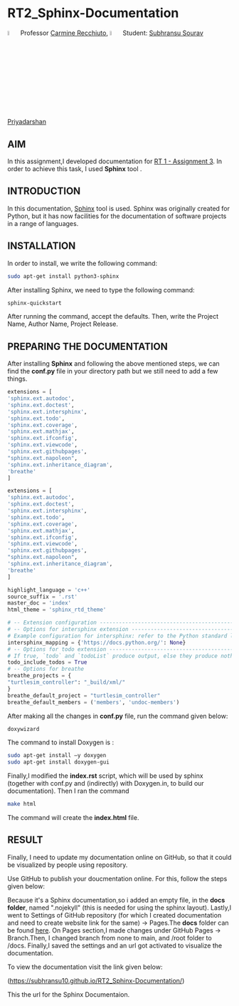 # RT2_Sphinx-Documentation

 <img src="https://user-images.githubusercontent.com/62358773/158238820-f418cc09-4227-4afc-9c31-1705dfb64f5a.png" width="5%" height="5%"> Professor [Carmine Recchiuto](https://github.com/CarmineD8), <img src="https://user-images.githubusercontent.com/62358773/158238810-c5dcb486-ba24-4b35-87de-39a54e88f36b.png" width="5%" height="5%"> Student: [Subhransu Sourav Priyadarshan](https://github.com/subhransu10)

## AIM 
 In this assignment,I developed documentation for [RT 1 - Assignment 3](https://github.com/subhransu10/RT1_Assignment3). In order to achieve this task, I used __Sphinx__ tool .
 
## INTRODUCTION 
In this documentation, [Sphinx](https://www.sphinx-doc.org/en/master/) tool is used. Sphinx was originally created for Python, but it has now facilities for the documentation of software projects in a range of languages. 

## INSTALLATION
In order to install, we write the following command:
```bash
sudo apt-get install python3-sphinx
```
After installing Sphinx, we need to type the following command:
```bash
sphinx-quickstart
```
After running the command, accept the defaults. Then, write the Project Name, Author Name, Project Release.

## PREPARING THE DOCUMENTATION
After installing __Sphinx__ and following the above mentioned steps, we can find the __conf.py__ file in your directory path but we still need to add a few things.
```python
extensions = [
'sphinx.ext.autodoc',
'sphinx.ext.doctest',
'sphinx.ext.intersphinx',
'sphinx.ext.todo',
'sphinx.ext.coverage',
'sphinx.ext.mathjax',
'sphinx.ext.ifconfig',
'sphinx.ext.viewcode',
'sphinx.ext.githubpages',
"sphinx.ext.napoleon",
'sphinx.ext.inheritance_diagram',
'breathe'
]
```
```python
extensions = [
'sphinx.ext.autodoc',
'sphinx.ext.doctest',
'sphinx.ext.intersphinx',
'sphinx.ext.todo',
'sphinx.ext.coverage',
'sphinx.ext.mathjax',
'sphinx.ext.ifconfig',
'sphinx.ext.viewcode',
'sphinx.ext.githubpages',
"sphinx.ext.napoleon",
'sphinx.ext.inheritance_diagram',
'breathe'
]
```
```python
highlight_language = 'c++'
source_suffix = '.rst'
master_doc = 'index'
html_theme = 'sphinx_rtd_theme'
```
```python
# -- Extension configuration -------------------------------------------------
# -- Options for intersphinx extension ---------------------------------------
# Example configuration for intersphinx: refer to the Python standard library.
intersphinx_mapping = {'https://docs.python.org/': None}
# -- Options for todo extension ----------------------------------------------
# If true, `todo` and `todoList` produce output, else they produce nothing.
todo_include_todos = True
# -- Options for breathe
breathe_projects = {
"turtlesim_controller": "_build/xml/"
}
breathe_default_project = "turtlesim_controller"
breathe_default_members = ('members', 'undoc-members')
```

After making all the changes in __conf.py__ file, run the command given below:
```bash
doxywizard
```
The command to install Doxygen is :
```bash
sudo apt-get install –y doxygen
sudo apt-get install doxygen-gui
```
Finally,I modified the __index.rst__ script, which will be used by sphinx (together with conf.py and (indirectly) with Doxygen.in, to build our documentation). Then I ran the command
```bash
make html
```
The command will create the __index.html__ file.


## RESULT

Finally, I need to update my documentation online on GitHub, so that it could be visualized by people using repository.

Use GitHub to publish your doucmentation online. For this, follow the steps given below:

Because it's a Sphinx documentation,so i added an empty file, in the __docs folder__, named ".nojekyll" (this is needed for using the sphinx layout).
Lastly,I went to Settings of GitHub repository (for which I created documentation and need to create website link for the same) -> Pages.The __docs__ folder can be found [here](https://github.com/subhransu10/RT2_Sphinx-Documentation/tree/master).
On Pages section,I made changes under GitHub Pages -> Branch.Then, I changed branch from none to main, and /root folder to /docs. Finally,I saved the settings and  an url got activated to visualize the documentation.

To view the documentation visit the link given below:

(https://subhransu10.github.io/RT2_Sphinx-Documentation/)

This the url for the Sphinx Documentaion.
